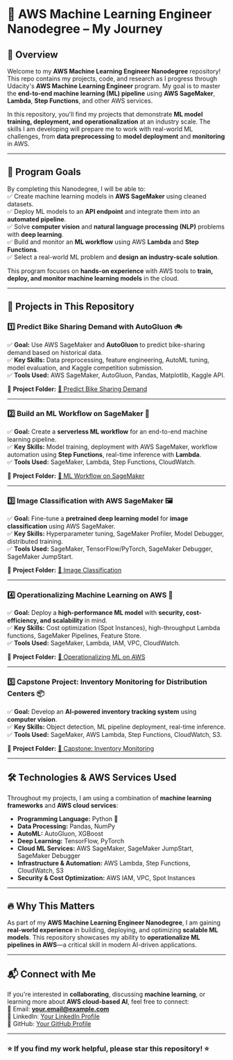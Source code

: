 # 🚀 AWS Machine Learning Engineer Nanodegree – My Journey

## 📖 Overview
Welcome to my **AWS Machine Learning Engineer Nanodegree** repository! This repo contains my projects, code, and research as I progress through Udacity's **AWS Machine Learning Engineer** program. My goal is to master the **end-to-end machine learning (ML) pipeline** using **AWS SageMaker**, **Lambda**, **Step Functions**, and other AWS services.  

In this repository, you'll find my projects that demonstrate **ML model training, deployment, and operationalization** at an industry scale. The skills I am developing will prepare me to work with real-world ML challenges, from **data preprocessing** to **model deployment** and **monitoring** in AWS.

---

## 🎯 **Program Goals**
By completing this Nanodegree, I will be able to:  
✅ Create machine learning models in **AWS SageMaker** using cleaned datasets.  
✅ Deploy ML models to an **API endpoint** and integrate them into an **automated pipeline**.  
✅ Solve **computer vision** and **natural language processing (NLP)** problems with **deep learning**.  
✅ Build and monitor an **ML workflow** using AWS **Lambda** and **Step Functions**.  
✅ Select a real-world ML problem and **design an industry-scale solution**.  

This program focuses on **hands-on experience** with AWS tools to **train, deploy, and monitor machine learning models** in the cloud.

---

## 📂 **Projects in This Repository**
### 1️⃣ **Predict Bike Sharing Demand with AutoGluon** 🚲  
✅ **Goal:** Use AWS SageMaker and **AutoGluon** to predict bike-sharing demand based on historical data.  
✅ **Key Skills:** Data preprocessing, feature engineering, AutoML tuning, model evaluation, and Kaggle competition submission.  
✅ **Tools Used:** AWS SageMaker, AutoGluon, Pandas, Matplotlib, Kaggle API.  

🔗 **Project Folder:** [📁 Predict Bike Sharing Demand](https://github.com/krillavilla/Bike_Sharing_Project)  

---

### 2️⃣ **Build an ML Workflow on SageMaker** 🔁  
✅ **Goal:** Create a **serverless ML workflow** for an end-to-end machine learning pipeline.  
✅ **Key Skills:** Model training, deployment with AWS SageMaker, workflow automation using **Step Functions**, real-time inference with **Lambda**.  
✅ **Tools Used:** SageMaker, Lambda, Step Functions, CloudWatch.  

🔗 **Project Folder:** [📁 ML Workflow on SageMaker](https://github.com/krillavilla/Developing-ML-Workflow)  

---

### 3️⃣ **Image Classification with AWS SageMaker** 🖼️  
✅ **Goal:** Fine-tune a **pretrained deep learning model** for **image classification** using AWS SageMaker.  
✅ **Key Skills:** Hyperparameter tuning, SageMaker Profiler, Model Debugger, distributed training.  
✅ **Tools Used:** SageMaker, TensorFlow/PyTorch, SageMaker Debugger, SageMaker JumpStart.  

🔗 **Project Folder:** [📁 Image Classification](./image_classification)  

---

### 4️⃣ **Operationalizing Machine Learning on AWS** 🚀  
✅ **Goal:** Deploy a **high-performance ML model** with **security, cost-efficiency, and scalability** in mind.  
✅ **Key Skills:** Cost optimization (Spot Instances), high-throughput Lambda functions, SageMaker Pipelines, Feature Store.  
✅ **Tools Used:** SageMaker, Lambda, IAM, VPC, CloudWatch.  

🔗 **Project Folder:** [📁 Operationalizing ML on AWS](./operational_ml)  

---

### 5️⃣ **Capstone Project: Inventory Monitoring for Distribution Centers** 📦  
✅ **Goal:** Develop an **AI-powered inventory tracking system** using **computer vision**.  
✅ **Key Skills:** Object detection, ML pipeline deployment, real-time inference.  
✅ **Tools Used:** SageMaker, AWS Lambda, Step Functions, CloudWatch, S3.  

🔗 **Project Folder:** [📁 Capstone: Inventory Monitoring](./capstone_inventory)  

---

## 🛠 **Technologies & AWS Services Used**
Throughout my projects, I am using a combination of **machine learning frameworks** and **AWS cloud services**:
- **Programming Language:** Python 🐍  
- **Data Processing:** Pandas, NumPy  
- **AutoML:** AutoGluon, XGBoost  
- **Deep Learning:** TensorFlow, PyTorch  
- **Cloud ML Services:** AWS SageMaker, SageMaker JumpStart, SageMaker Debugger  
- **Infrastructure & Automation:** AWS Lambda, Step Functions, CloudWatch, S3  
- **Security & Cost Optimization:** AWS IAM, VPC, Spot Instances  

---

## 🔥 **Why This Matters**
As part of my **AWS Machine Learning Engineer Nanodegree**, I am gaining **real-world experience** in building, deploying, and optimizing **scalable ML models**. This repository showcases my ability to **operationalize ML pipelines in AWS**—a critical skill in modern AI-driven applications.

---

## 📬 **Connect with Me**
If you're interested in **collaborating**, discussing **machine learning**, or learning more about **AWS cloud-based AI**, feel free to connect:  
📧 Email: **your.email@example.com**  
💼 LinkedIn: [Your LinkedIn Profile](https://linkedin.com/in/your-profile)  
🐍 GitHub: [Your GitHub Profile](https://github.com/your-profile)  

---

### ⭐ **If you find my work helpful, please star this repository!** ⭐  
